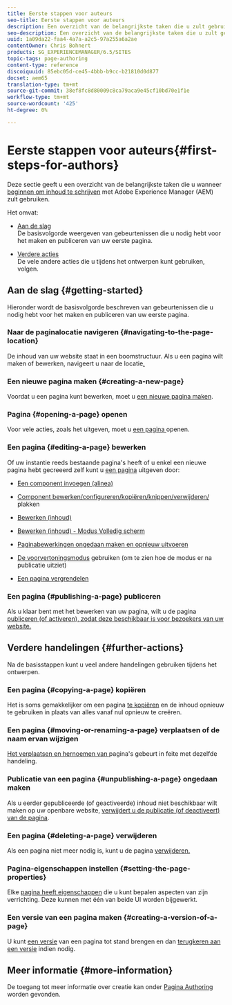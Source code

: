 ```yaml
---
title: Eerste stappen voor auteurs
seo-title: Eerste stappen voor auteurs
description: Een overzicht van de belangrijkste taken die u zult gebruiken wanneer het beginnen aan auteursinhoud met AEM
seo-description: Een overzicht van de belangrijkste taken die u zult gebruiken wanneer het beginnen aan auteursinhoud met AEM
uuid: 1a09da22-faa4-4a7a-a2c5-97a255a6a2ae
contentOwner: Chris Bohnert
products: SG_EXPERIENCEMANAGER/6.5/SITES
topic-tags: page-authoring
content-type: reference
discoiquuid: 85ebc05d-ce45-4bbb-b9cc-b21810d0d877
docset: aem65
translation-type: tm+mt
source-git-commit: 38ef8fc8d80009c8ca79aca9e45cf10bd70e1f1e
workflow-type: tm+mt
source-wordcount: '425'
ht-degree: 0%

---
```



# Eerste stappen voor auteurs{#first-steps-for-authors}

Deze sectie geeft u een overzicht van de belangrijkste taken die u wanneer [beginnen om inhoud te schrijven](/help/sites-authoring/author.md#concept-of-authoring-and-publishing) met Adobe Experience Manager (AEM) zult gebruiken.

Het omvat:

* [Aan de slag](#getting-started)\
   De basisvolgorde weergeven van gebeurtenissen die u nodig hebt voor het maken en publiceren van uw eerste pagina.

* [Verdere acties](#further-actions)\
   De vele andere acties die u tijdens het ontwerpen kunt gebruiken, volgen.

## Aan de slag {#getting-started}

Hieronder wordt de basisvolgorde beschreven van gebeurtenissen die u nodig hebt voor het maken en publiceren van uw eerste pagina.

### Naar de paginalocatie navigeren {#navigating-to-the-page-location}

De inhoud van uw website staat in een boomstructuur. Als u een pagina wilt maken of bewerken, navigeert u naar de locatie[.](/help/sites-authoring/basic-handling.md#viewing-and-selecting-resources)

### Een nieuwe pagina maken {#creating-a-new-page}

Voordat u een pagina kunt bewerken, moet u [een nieuwe pagina maken](/help/sites-authoring/managing-pages.md#creating-a-new-page).

### Pagina {#opening-a-page} openen

Voor vele acties, zoals het uitgeven, moet u [een pagina ](/help/sites-authoring/managing-pages.md#opening-a-page-for-editing) openen.

### Een pagina {#editing-a-page} bewerken

Of uw instantie reeds bestaande pagina&#39;s heeft of u enkel een nieuwe pagina hebt gecreeerd zelf kunt u [een pagina](/help/sites-authoring/editing-content.md) uitgeven door:

* [Een component invoegen (alinea)](/help/sites-authoring/editing-content.md#inserting-a-component)
* [Component bewerken/configureren/kopiëren/knippen/verwijderen/](/help/sites-authoring/editing-content.md#edit-configure-copy-cut-delete-paste) plakken
* [Bewerken (inhoud)](/help/sites-authoring/editing-content.md#edit-content)
* [Bewerken (inhoud) - Modus Volledig scherm](/help/sites-authoring/editing-content.md#edit-content-full-screen-mode)

* [Paginabewerkingen ongedaan maken en opnieuw uitvoeren](/help/sites-authoring/editing-content.md#undoing-and-redoing-page-edits)
* [De voorvertoningsmodus](/help/sites-authoring/editing-content.md#preview-mode)  gebruiken (om te zien hoe de modus er na publicatie uitziet)
* [Een pagina vergrendelen](/help/sites-authoring/editing-content.md#locking-a-page)

### Een pagina {#publishing-a-page} publiceren

Als u klaar bent met het bewerken van uw pagina, wilt u de pagina [publiceren (of activeren), zodat deze beschikbaar is voor bezoekers van uw website.](/help/sites-authoring/publishing-pages.md#main-pars-title-10)

## Verdere handelingen {#further-actions}

Na de basisstappen kunt u veel andere handelingen gebruiken tijdens het ontwerpen.

### Een pagina {#copying-a-page} kopiëren

Het is soms gemakkelijker om een pagina [te kopiëren](/help/sites-authoring/managing-pages.md#copying-and-pasting-a-page) en de inhoud opnieuw te gebruiken in plaats van alles vanaf nul opnieuw te creëren.

### Een pagina {#moving-or-renaming-a-page} verplaatsen of de naam ervan wijzigen

[Het verplaatsen en hernoemen van ](/help/sites-authoring/managing-pages.md#moving-or-renaming-a-page) pagina&#39;s gebeurt in feite met dezelfde handeling.

### Publicatie van een pagina {#unpublishing-a-page} ongedaan maken

Als u eerder gepubliceerde (of geactiveerde) inhoud niet beschikbaar wilt maken op uw openbare website, [verwijdert u de publicatie (of deactiveert) van de pagina](/help/sites-authoring/publishing-pages.md#main-pars-title-5).

### Een pagina {#deleting-a-page} verwijderen

Als een pagina niet meer nodig is, kunt u de pagina [verwijderen.](/help/sites-authoring/managing-pages.md#deleting-a-page)

### Pagina-eigenschappen instellen {#setting-the-page-properties}

Elke [pagina heeft eigenschappen](/help/sites-authoring/editing-page-properties.md) die u kunt bepalen aspecten van zijn verrichting. Deze kunnen met één van beide UI worden bijgewerkt.

### Een versie van een pagina maken {#creating-a-version-of-a-page}

U kunt [een versie](/help/sites-authoring/working-with-page-versions.md#creating-a-new-version) van een pagina tot stand brengen en dan [terugkeren aan een versie](/help/sites-authoring/working-with-page-versions.md#reverting-to-a-page-version) indien nodig.

## Meer informatie {#more-information}

De toegang tot meer informatie over creatie kan onder [Pagina Authoring](/help/sites-authoring/page-authoring.md) worden gevonden.
